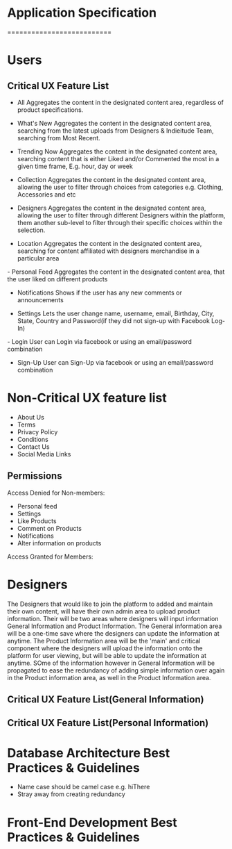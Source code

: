 Application Specification 
==========================
==========================

Users
======

Critical UX Feature List
------------------------
- All
Aggregates the content in the designated content area, regardless of product specifications.

- What's New
Aggregates the content in the designated content area, searching from the latest uploads from Designers & Indieitude Team, searching from Most Recent.

- Trending Now
Aggregates the content in the designated content area, searching content that is either Liked and/or Commented the most in a given time frame, E.g. hour, day or week

- Collection
Aggregates the content in the designated content area, allowing the user to filter through choices from categories e.g. Clothing, Accessories and etc

- Designers
Aggregates the content in the designated content area, allowing the user to filter through different Designers within the platform, them another sub-level to filter through their specific choices within the selection.

- Location
Aggregates the content in the designated content area, searching for content affiliated with designers merchandise in a particular area


<Available for users after the Sign-up or Log-In>
- Personal Feed
Aggregates the content in the designated content area, that the user liked on different products 

- Notifications
Shows if the user has any new comments or announcements 

- Settings
Lets the user change name, username, email, Birthday, City, State, Country and Password(if they did not sign-up with Facebook Log-In)

<Form Requirements>
- Login
User can Login via facebook or using an email/password combination 

- Sign-Up
User can Sign-Up via facebook or using an email/password combination 

Non-Critical UX feature list
============================
- About Us
- Terms
- Privacy Policy 
- Conditions
- Contact Us
- Social Media Links


Permissions 
------------
Access Denied for Non-members:
- Personal feed
- Settings
- Like Products
- Comment on Products
- Notifications 
- Alter information on products

Access Granted for Members:


Designers
===================================
The Designers that would like to join the platform to added and maintain their own content, will have their own admin area to upload product information. Their will be two areas where designers will input information General Information and Product Information. The General information area will be a one-time save where the designers can update the information at anytime. The Product Information area will be the 'main' and critical component where the designers will upload the information onto the platform for user viewing, but will be able to update the information at anytime. SOme of the information however in General Information will be propagated to ease the redundancy of adding simple information over again in the Product information area, as well in the Product Information area.


Critical UX Feature List(General Information)
-------------------------------------


Critical UX Feature List(Personal Information)
----------------------------------------



Database Architecture Best Practices  & Guidelines
==================================================
- Name case should be camel case e.g. hiThere
- Stray away from creating redundancy

Front-End Development Best Practices & Guidelines
=================================================








